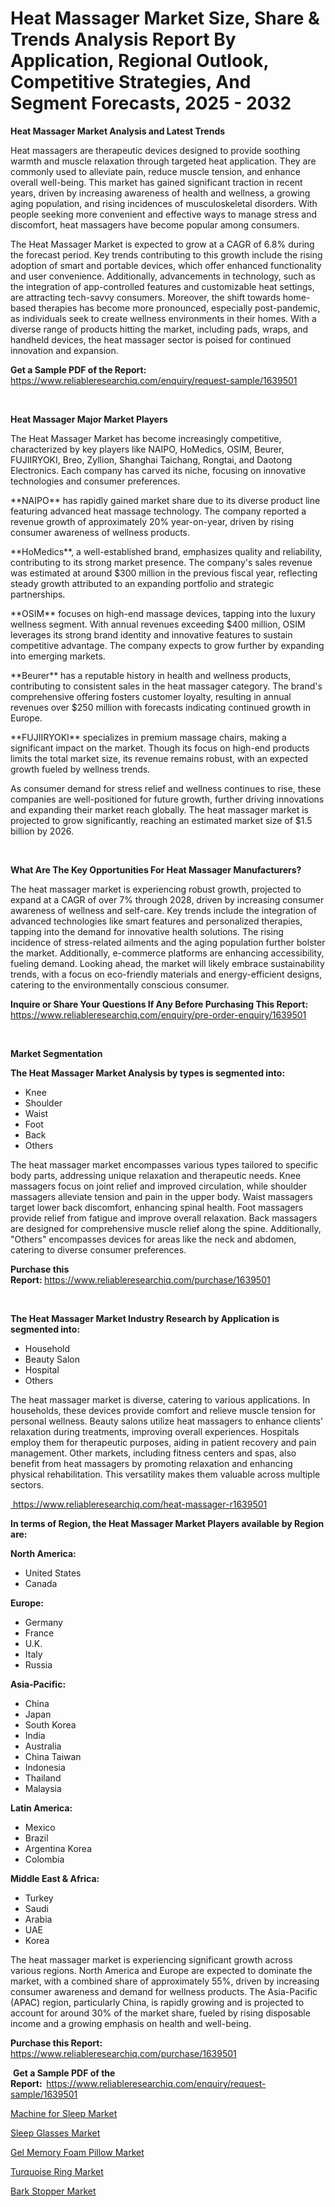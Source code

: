 <p><h1>Heat Massager Market Size, Share & Trends Analysis Report By Application, Regional Outlook, Competitive Strategies, And Segment Forecasts, 2025 - 2032</h1></p><p><strong>Heat Massager Market Analysis and Latest Trends</strong></p>
<p><p>Heat massagers are therapeutic devices designed to provide soothing warmth and muscle relaxation through targeted heat application. They are commonly used to alleviate pain, reduce muscle tension, and enhance overall well-being. This market has gained significant traction in recent years, driven by increasing awareness of health and wellness, a growing aging population, and rising incidences of musculoskeletal disorders. With people seeking more convenient and effective ways to manage stress and discomfort, heat massagers have become popular among consumers.</p><p>The Heat Massager Market is expected to grow at a CAGR of 6.8% during the forecast period. Key trends contributing to this growth include the rising adoption of smart and portable devices, which offer enhanced functionality and user convenience. Additionally, advancements in technology, such as the integration of app-controlled features and customizable heat settings, are attracting tech-savvy consumers. Moreover, the shift towards home-based therapies has become more pronounced, especially post-pandemic, as individuals seek to create wellness environments in their homes. With a diverse range of products hitting the market, including pads, wraps, and handheld devices, the heat massager sector is poised for continued innovation and expansion.</p></p>
<p><strong>Get a Sample PDF of the Report:&nbsp;</strong> <a href="https://www.reliableresearchiq.com/enquiry/request-sample/1639501?utm_campaign=1087&utm_medium=2&utm_source=Github&utm_content=ia&utm_term=05042025&utm_id=heat-massager">https://www.reliableresearchiq.com/enquiry/request-sample/1639501</a></p>
<p>&nbsp;</p>
<p><strong>Heat Massager Major Market Players</strong></p>
<p><p>The Heat Massager Market has become increasingly competitive, characterized by key players like NAIPO, HoMedics, OSIM, Beurer, FUJIIRYOKI, Breo, Zyllion, Shanghai Taichang, Rongtai, and Daotong Electronics. Each company has carved its niche, focusing on innovative technologies and consumer preferences.</p><p>**NAIPO** has rapidly gained market share due to its diverse product line featuring advanced heat massage technology. The company reported a revenue growth of approximately 20% year-on-year, driven by rising consumer awareness of wellness products.</p><p>**HoMedics**, a well-established brand, emphasizes quality and reliability, contributing to its strong market presence. The company's sales revenue was estimated at around $300 million in the previous fiscal year, reflecting steady growth attributed to an expanding portfolio and strategic partnerships.</p><p>**OSIM** focuses on high-end massage devices, tapping into the luxury wellness segment. With annual revenues exceeding $400 million, OSIM leverages its strong brand identity and innovative features to sustain competitive advantage. The company expects to grow further by expanding into emerging markets.</p><p>**Beurer** has a reputable history in health and wellness products, contributing to consistent sales in the heat massager category. The brand's comprehensive offering fosters customer loyalty, resulting in annual revenues over $250 million with forecasts indicating continued growth in Europe.</p><p>**FUJIIRYOKI** specializes in premium massage chairs, making a significant impact on the market. Though its focus on high-end products limits the total market size, its revenue remains robust, with an expected growth fueled by wellness trends.</p><p>As consumer demand for stress relief and wellness continues to rise, these companies are well-positioned for future growth, further driving innovations and expanding their market reach globally. The heat massager market is projected to grow significantly, reaching an estimated market size of $1.5 billion by 2026.</p></p>
<p>&nbsp;</p>
<p><strong>What Are The Key Opportunities For Heat Massager Manufacturers?</strong></p>
<p><p>The heat massager market is experiencing robust growth, projected to expand at a CAGR of over 7% through 2028, driven by increasing consumer awareness of wellness and self-care. Key trends include the integration of advanced technologies like smart features and personalized therapies, tapping into the demand for innovative health solutions. The rising incidence of stress-related ailments and the aging population further bolster the market. Additionally, e-commerce platforms are enhancing accessibility, fueling demand. Looking ahead, the market will likely embrace sustainability trends, with a focus on eco-friendly materials and energy-efficient designs, catering to the environmentally conscious consumer.</p></p>
<p><strong>Inquire or Share Your Questions If Any Before Purchasing This Report:</strong> <a href="https://www.reliableresearchiq.com/enquiry/pre-order-enquiry/1639501?utm_campaign=1087&utm_medium=2&utm_source=Github&utm_content=ia&utm_term=05042025&utm_id=heat-massager">https://www.reliableresearchiq.com/enquiry/pre-order-enquiry/1639501</a></p>
<p>&nbsp;</p>
<p><strong>Market Segmentation</strong></p>
<p><strong>The Heat Massager Market Analysis by types is segmented into:</strong></p>
<p><ul><li>Knee</li><li>Shoulder</li><li>Waist</li><li>Foot</li><li>Back</li><li>Others</li></ul></p>
<p><p>The heat massager market encompasses various types tailored to specific body parts, addressing unique relaxation and therapeutic needs. Knee massagers focus on joint relief and improved circulation, while shoulder massagers alleviate tension and pain in the upper body. Waist massagers target lower back discomfort, enhancing spinal health. Foot massagers provide relief from fatigue and improve overall relaxation. Back massagers are designed for comprehensive muscle relief along the spine. Additionally, "Others" encompasses devices for areas like the neck and abdomen, catering to diverse consumer preferences.</p></p>
<p><strong>Purchase this Report:&nbsp;</strong><a href="https://www.reliableresearchiq.com/purchase/1639501?utm_campaign=1087&utm_medium=2&utm_source=Github&utm_content=ia&utm_term=05042025&utm_id=heat-massager">https://www.reliableresearchiq.com/purchase/1639501</a></p>
<p>&nbsp;</p>
<p><strong>The Heat Massager Market Industry Research by Application is segmented into:</strong></p>
<p><ul><li>Household</li><li>Beauty Salon</li><li>Hospital</li><li>Others</li></ul></p>
<p><p>The heat massager market is diverse, catering to various applications. In households, these devices provide comfort and relieve muscle tension for personal wellness. Beauty salons utilize heat massagers to enhance clients' relaxation during treatments, improving overall experiences. Hospitals employ them for therapeutic purposes, aiding in patient recovery and pain management. Other markets, including fitness centers and spas, also benefit from heat massagers by promoting relaxation and enhancing physical rehabilitation. This versatility makes them valuable across multiple sectors.</p></p>
<p><a href="https://www.reliableresearchiq.com/heat-massager-r1639501?utm_campaign=1087&utm_medium=2&utm_source=Github&utm_content=ia&utm_term=05042025&utm_id=heat-massager">&nbsp;https://www.reliableresearchiq.com/heat-massager-r1639501</a></p>
<p><strong>In terms of Region, the Heat Massager Market Players available by Region are:</strong></p>
<p>
    <p> <strong> North America: </strong>
        <ul>
            <li>United States</li>
            <li>Canada</li>
        </ul>
        </p> 
    <p> <strong> Europe: </strong>
        <ul>
            <li>Germany</li>
            <li>France</li>
            <li>U.K.</li>
            <li>Italy</li>
            <li>Russia</li>
        </ul>
        </p> 
    <p> <strong> Asia-Pacific: </strong>
        <ul>
            <li>China</li>
            <li>Japan</li>
            <li>South Korea</li>
            <li>India</li>
            <li>Australia</li>
            <li>China Taiwan</li>
            <li>Indonesia</li>
            <li>Thailand</li>
            <li>Malaysia</li>
        </ul>
        </p> 
    <p> <strong> Latin America: </strong>
        <ul>
            <li>Mexico</li>
            <li>Brazil</li>
            <li>Argentina Korea</li>
            <li>Colombia</li>
        </ul>
        </p> 
    <p> <strong> Middle East & Africa: </strong>
        <ul>
            <li>Turkey</li>
            <li>Saudi</li>
            <li>Arabia</li>
            <li>UAE</li>
            <li>Korea</li>
        </ul>
    </p>
    </p>
<p><p>The heat massager market is experiencing significant growth across various regions. North America and Europe are expected to dominate the market, with a combined share of approximately 55%, driven by increasing consumer awareness and demand for wellness products. The Asia-Pacific (APAC) region, particularly China, is rapidly growing and is projected to account for around 30% of the market share, fueled by rising disposable income and a growing emphasis on health and well-being.</p></p>
<p><strong>Purchase this Report: </strong><a href="https://www.reliableresearchiq.com/purchase/1639501?utm_campaign=1087&utm_medium=2&utm_source=Github&utm_content=ia&utm_term=05042025&utm_id=heat-massager">https://www.reliableresearchiq.com/purchase/1639501</a></p>
<p>&nbsp;<strong>Get a Sample PDF of the Report:&nbsp;&nbsp;</strong><a href="https://www.reliableresearchiq.com/enquiry/request-sample/1639501?utm_campaign=1087&utm_medium=2&utm_source=Github&utm_content=ia&utm_term=05042025&utm_id=heat-massager">https://www.reliableresearchiq.com/enquiry/request-sample/1639501</a></p>
<p><strong></strong></p>
<p><p><a href="https://github.com/bibzmuiko/Market-Research-Report-List-1/blob/main/machine-for-sleep-market.md?utm_campaign=1087&utm_medium=2&utm_source=Github&utm_content=ia&utm_term=05042025&utm_id=heat-massager">Machine for Sleep Market</a></p><p><a href="https://github.com/linnuripat/Market-Research-Report-List-1/blob/main/sleep-glasses-market.md?utm_campaign=1087&utm_medium=2&utm_source=Github&utm_content=ia&utm_term=05042025&utm_id=heat-massager">Sleep Glasses Market</a></p><p><a href="https://github.com/borsiflorsfa/Market-Research-Report-List-1/blob/main/gel-memory-foam-pillow-market.md?utm_campaign=1087&utm_medium=2&utm_source=Github&utm_content=ia&utm_term=05042025&utm_id=heat-massager">Gel Memory Foam Pillow Market</a></p><p><a href="https://github.com/ikokwuihepa/Market-Research-Report-List-1/blob/main/turquoise-ring-market.md?utm_campaign=1087&utm_medium=2&utm_source=Github&utm_content=ia&utm_term=05042025&utm_id=heat-massager">Turquoise Ring Market</a></p><p><a href="https://github.com/larotnanonhx/Market-Research-Report-List-1/blob/main/bark-stopper-market.md?utm_campaign=1087&utm_medium=2&utm_source=Github&utm_content=ia&utm_term=05042025&utm_id=heat-massager">Bark Stopper Market</a></p></p>